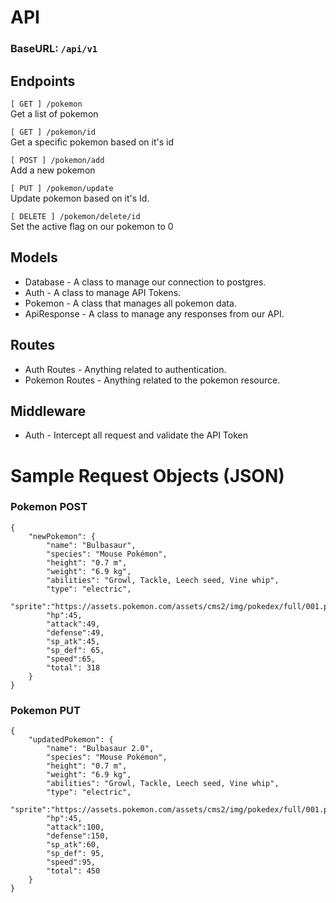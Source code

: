 # API

### BaseURL: `/api/v1`

## Endpoints
`[ GET ] /pokemon` \
Get a list of pokemon

`[ GET ] /pokemon/id` \
Get a specific pokemon based on it's id

`[ POST ] /pokemon/add` \
Add a new pokemon

`[ PUT ] /pokemon/update` \
Update pokemon based on it's Id.

`[ DELETE ] /pokemon/delete/id` \
Set the active flag on our pokemon to 0

## Models
* Database - A class to manage our connection to postgres.
* Auth - A class to manage API Tokens.
* Pokemon - A class that manages all pokemon data.
* ApiResponse - A class to manage any responses from our API.

## Routes
* Auth Routes - Anything related to authentication.
* Pokemon Routes - Anything related to the pokemon resource.

## Middleware
* Auth - Intercept all request and validate the API Token

# Sample Request Objects (JSON)

### Pokemon POST
```
{
	"newPokemon": {
		"name": "Bulbasaur", 
		"species": "Mouse Pokémon", 
		"height": "0.7 m", 
		"weight": "6.9 kg", 
		"abilities": "Growl, Tackle, Leech seed, Vine whip", 
		"type": "electric", 
		"sprite":"https://assets.pokemon.com/assets/cms2/img/pokedex/full/001.png", 
		"hp":45, 
		"attack":49, 
		"defense":49, 
		"sp_atk":45, 
		"sp_def": 65, 
		"speed":65, 
		"total": 318	
	}
}
```

### Pokemon PUT
```
{
	"updatedPokemon": {
		"name": "Bulbasaur 2.0", 
		"species": "Mouse Pokémon", 
		"height": "0.7 m", 
		"weight": "6.9 kg", 
		"abilities": "Growl, Tackle, Leech seed, Vine whip", 
		"type": "electric", 
		"sprite":"https://assets.pokemon.com/assets/cms2/img/pokedex/full/001.png", 
		"hp":45, 
		"attack":100, 
		"defense":150, 
		"sp_atk":60, 
		"sp_def": 95, 
		"speed":95, 
		"total": 450	
	}
}
```
